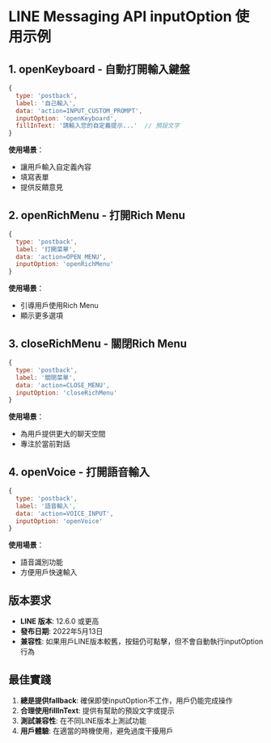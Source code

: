 # LINE Messaging API inputOption 使用示例

## 1. openKeyboard - 自動打開輸入鍵盤

```javascript
{
  type: 'postback',
  label: '自己輸入',
  data: 'action=INPUT_CUSTOM_PROMPT',
  inputOption: 'openKeyboard',
  fillInText: '請輸入您的自定義提示...'  // 預設文字
}
```

**使用場景**：
- 讓用戶輸入自定義內容
- 填寫表單
- 提供反饋意見

## 2. openRichMenu - 打開Rich Menu

```javascript
{
  type: 'postback',
  label: '打開菜單',
  data: 'action=OPEN_MENU',
  inputOption: 'openRichMenu'
}
```

**使用場景**：
- 引導用戶使用Rich Menu
- 顯示更多選項

## 3. closeRichMenu - 關閉Rich Menu

```javascript
{
  type: 'postback',
  label: '關閉菜單',
  data: 'action=CLOSE_MENU',
  inputOption: 'closeRichMenu'
}
```

**使用場景**：
- 為用戶提供更大的聊天空間
- 專注於當前對話

## 4. openVoice - 打開語音輸入

```javascript
{
  type: 'postback',
  label: '語音輸入',
  data: 'action=VOICE_INPUT',
  inputOption: 'openVoice'
}
```

**使用場景**：
- 語音識別功能
- 方便用戶快速輸入

## 版本要求

- **LINE 版本**: 12.6.0 或更高
- **發布日期**: 2022年5月13日
- **兼容性**: 如果用戶LINE版本較舊，按鈕仍可點擊，但不會自動執行inputOption行為

## 最佳實踐

1. **總是提供fallback**: 確保即使inputOption不工作，用戶仍能完成操作
2. **合理使用fillInText**: 提供有幫助的預設文字或提示
3. **測試兼容性**: 在不同LINE版本上測試功能
4. **用戶體驗**: 在適當的時機使用，避免過度干擾用戶 